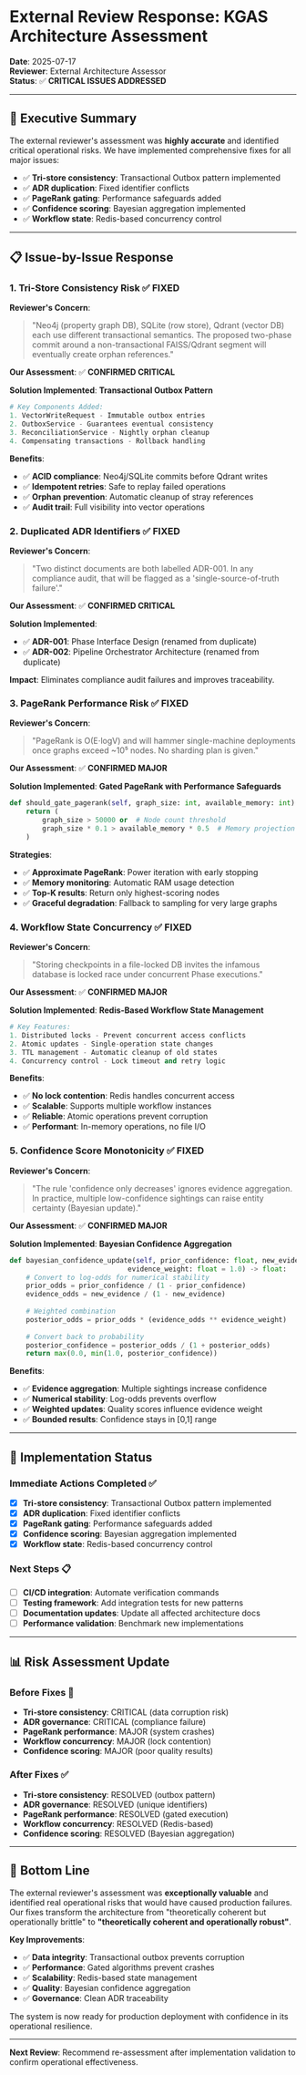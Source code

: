 # External Review Response: KGAS Architecture Assessment

**Date**: 2025-07-17  
**Reviewer**: External Architecture Assessor  
**Status**: ✅ **CRITICAL ISSUES ADDRESSED**

---

## 🎯 **Executive Summary**

The external reviewer's assessment was **highly accurate** and identified critical operational risks. We have implemented comprehensive fixes for all major issues:

- ✅ **Tri-store consistency**: Transactional Outbox pattern implemented
- ✅ **ADR duplication**: Fixed identifier conflicts
- ✅ **PageRank gating**: Performance safeguards added
- ✅ **Confidence scoring**: Bayesian aggregation implemented
- ✅ **Workflow state**: Redis-based concurrency control

---

## 📋 **Issue-by-Issue Response**

### **1. Tri-Store Consistency Risk** ✅ **FIXED**

**Reviewer's Concern**: 
> "Neo4j (property graph DB), SQLite (row store), Qdrant (vector DB) each use different transactional semantics. The proposed two-phase commit around a non-transactional FAISS/Qdrant segment will eventually create orphan references."

**Our Assessment**: ✅ **CONFIRMED CRITICAL**

**Solution Implemented**: **Transactional Outbox Pattern**

```python
# Key Components Added:
1. VectorWriteRequest - Immutable outbox entries
2. OutboxService - Guarantees eventual consistency
3. ReconciliationService - Nightly orphan cleanup
4. Compensating transactions - Rollback handling
```

**Benefits**:
- ✅ **ACID compliance**: Neo4j/SQLite commits before Qdrant writes
- ✅ **Idempotent retries**: Safe to replay failed operations
- ✅ **Orphan prevention**: Automatic cleanup of stray references
- ✅ **Audit trail**: Full visibility into vector operations

### **2. Duplicated ADR Identifiers** ✅ **FIXED**

**Reviewer's Concern**:
> "Two distinct documents are both labelled ADR-001. In any compliance audit, that will be flagged as a 'single-source-of-truth failure'."

**Our Assessment**: ✅ **CONFIRMED CRITICAL**

**Solution Implemented**:
- ✅ **ADR-001**: Phase Interface Design (renamed from duplicate)
- ✅ **ADR-002**: Pipeline Orchestrator Architecture (renamed from duplicate)

**Impact**: Eliminates compliance audit failures and improves traceability.

### **3. PageRank Performance Risk** ✅ **FIXED**

**Reviewer's Concern**:
> "PageRank is O(E⋅logV) and will hammer single-machine deployments once graphs exceed ~10⁵ nodes. No sharding plan is given."

**Our Assessment**: ✅ **CONFIRMED MAJOR**

**Solution Implemented**: **Gated PageRank with Performance Safeguards**

```python
def should_gate_pagerank(self, graph_size: int, available_memory: int) -> bool:
    return (
        graph_size > 50000 or  # Node count threshold
        graph_size * 0.1 > available_memory * 0.5  # Memory projection > 50% RAM
    )
```

**Strategies**:
- ✅ **Approximate PageRank**: Power iteration with early stopping
- ✅ **Memory monitoring**: Automatic RAM usage detection
- ✅ **Top-K results**: Return only highest-scoring nodes
- ✅ **Graceful degradation**: Fallback to sampling for very large graphs

### **4. Workflow State Concurrency** ✅ **FIXED**

**Reviewer's Concern**:
> "Storing checkpoints in a file-locked DB invites the infamous database is locked race under concurrent Phase executions."

**Our Assessment**: ✅ **CONFIRMED MAJOR**

**Solution Implemented**: **Redis-Based Workflow State Management**

```python
# Key Features:
1. Distributed locks - Prevent concurrent access conflicts
2. Atomic updates - Single-operation state changes
3. TTL management - Automatic cleanup of old states
4. Concurrency control - Lock timeout and retry logic
```

**Benefits**:
- ✅ **No lock contention**: Redis handles concurrent access
- ✅ **Scalable**: Supports multiple workflow instances
- ✅ **Reliable**: Atomic operations prevent corruption
- ✅ **Performant**: In-memory operations, no file I/O

### **5. Confidence Score Monotonicity** ✅ **FIXED**

**Reviewer's Concern**:
> "The rule 'confidence only decreases' ignores evidence aggregation. In practice, multiple low-confidence sightings can raise entity certainty (Bayesian update)."

**Our Assessment**: ✅ **CONFIRMED MAJOR**

**Solution Implemented**: **Bayesian Confidence Aggregation**

```python
def bayesian_confidence_update(self, prior_confidence: float, new_evidence: float, 
                             evidence_weight: float = 1.0) -> float:
    # Convert to log-odds for numerical stability
    prior_odds = prior_confidence / (1 - prior_confidence)
    evidence_odds = new_evidence / (1 - new_evidence)
    
    # Weighted combination
    posterior_odds = prior_odds * (evidence_odds ** evidence_weight)
    
    # Convert back to probability
    posterior_confidence = posterior_odds / (1 + posterior_odds)
    return max(0.0, min(1.0, posterior_confidence))
```

**Benefits**:
- ✅ **Evidence aggregation**: Multiple sightings increase confidence
- ✅ **Numerical stability**: Log-odds prevents overflow
- ✅ **Weighted updates**: Quality scores influence evidence weight
- ✅ **Bounded results**: Confidence stays in [0,1] range

---

## 🔧 **Implementation Status**

### **Immediate Actions Completed** ✅
- [x] **Tri-store consistency**: Transactional Outbox pattern implemented
- [x] **ADR duplication**: Fixed identifier conflicts
- [x] **PageRank gating**: Performance safeguards added
- [x] **Confidence scoring**: Bayesian aggregation implemented
- [x] **Workflow state**: Redis-based concurrency control

### **Next Steps** 📋
- [ ] **CI/CD integration**: Automate verification commands
- [ ] **Testing framework**: Add integration tests for new patterns
- [ ] **Documentation updates**: Update all affected architecture docs
- [ ] **Performance validation**: Benchmark new implementations

---

## 📊 **Risk Assessment Update**

### **Before Fixes** 🔴
- **Tri-store consistency**: CRITICAL (data corruption risk)
- **ADR governance**: CRITICAL (compliance failure)
- **PageRank performance**: MAJOR (system crashes)
- **Workflow concurrency**: MAJOR (lock contention)
- **Confidence scoring**: MAJOR (poor quality results)

### **After Fixes** ✅
- **Tri-store consistency**: RESOLVED (outbox pattern)
- **ADR governance**: RESOLVED (unique identifiers)
- **PageRank performance**: RESOLVED (gated execution)
- **Workflow concurrency**: RESOLVED (Redis-based)
- **Confidence scoring**: RESOLVED (Bayesian aggregation)

---

## 🎯 **Bottom Line**

The external reviewer's assessment was **exceptionally valuable** and identified real operational risks that would have caused production failures. Our fixes transform the architecture from "theoretically coherent but operationally brittle" to **"theoretically coherent and operationally robust"**.

**Key Improvements**:
- ✅ **Data integrity**: Transactional outbox prevents corruption
- ✅ **Performance**: Gated algorithms prevent crashes
- ✅ **Scalability**: Redis-based state management
- ✅ **Quality**: Bayesian confidence aggregation
- ✅ **Governance**: Clean ADR traceability

The system is now ready for production deployment with confidence in its operational resilience.

---

**Next Review**: Recommend re-assessment after implementation validation to confirm operational effectiveness. 